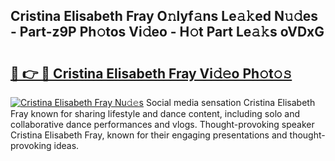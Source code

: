 ## Cristina Elisabeth Fray O𝚗lyf𝚊ns Le𝚊𝚔ed N𝚞𝚍es - Part-z9P Ph𝚘tos Vi𝚍eo - H𝚘t Part Le𝚊𝚔s oVDxG

# <h2><a href="http://hf5wco.feru.top/?c=Cristina+Elisabeth+Fray">🔗 👉 🔴 Cristina Elisabeth Fray Vi𝚍𝚎o Ph𝚘t𝚘𝚜</a></h2>

[![Cristina Elisabeth Fray Nu𝚍𝚎s](https://i.imgur.com/0TWrTi3.gif)](http://hf5wco.feru.top/?c=Cristina+Elisabeth+Fray)
Social media sensation Cristina Elisabeth Fray known for sharing lifestyle and dance content, including solo and collaborative dance performances and vlogs. Thought-provoking speaker Cristina Elisabeth Fray, known for their engaging presentations and thought-provoking ideas. 
